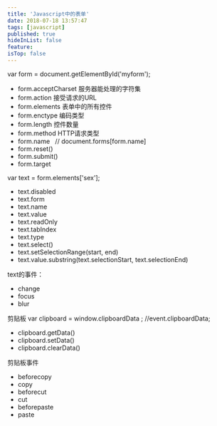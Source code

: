 ```yaml
---
title: 'Javascript中的表单'
date: 2018-07-18 13:57:47
tags: [javascript]
published: true
hideInList: false
feature: 
isTop: false
---
```


var form = document.getElementById('myform');

*   form.acceptCharset 服务器能处理的字符集
*   form.action 接受请求的URL
*   form.elements 表单中的所有控件
*   form.enctype 编码类型
*   form.length 控件数量
*   form.method HTTP请求类型
*   form.name   // document.forms\[form.name\]
*   form.reset()
*   form.submit()
*   form.target

var text = form.elements\['sex'\];

*   text.disabled
*   text.form
*   text.name
*   text.value
*   text.readOnly
*   text.tabIndex
*   text.type
*   text.select()
*   text.setSelectionRange(start, end)
*   text.value.substring(text.selectionStart, text.selectionEnd)

text的事件：

*   change
*   focus
*   blur

剪贴板 var clipboard = window.clipboardData ; //event.clipboardData;

*   clipboard.getData()
*   clipboard.setData()
*   clipboard.clearData()

剪贴板事件

*   beforecopy
*   copy
*   beforecut
*   cut
*   beforepaste
*   paste